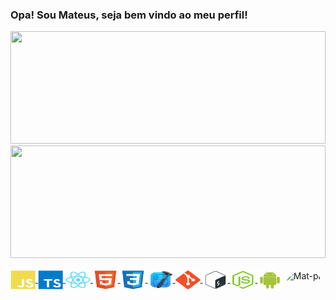 ### Opa! Sou Mateus, seja bem vindo ao meu perfil!

<div align="center">
  <a href="https://github.com/matt-ferraz">
  <img width='100%' height="180em" src="https://github-readme-stats.vercel.app/api?username=matt-ferraz&show_icons=true&theme=dark&include_all_commits=true&count_private=true"/>
  <img width='100%' height="180em" src="https://github-readme-stats.vercel.app/api/top-langs/?username=matt-ferraz&layout=compact&langs_count=7&theme=dark"/>
</div>

<div style="display: inline_block"><br>
  <img align="center" alt="Mat-Js" height="30" width="40" src="https://raw.githubusercontent.com/devicons/devicon/master/icons/javascript/javascript-plain.svg">
  <img align="center" alt="Mat-Ts" height="30" width="40" src="https://raw.githubusercontent.com/devicons/devicon/master/icons/typescript/typescript-plain.svg">
  <img align="center" alt="Mat-React" height="30" width="40" src="https://raw.githubusercontent.com/devicons/devicon/master/icons/react/react-original.svg">
  <img align="center" alt="Mat-HTML" height="30" width="40" src="https://raw.githubusercontent.com/devicons/devicon/master/icons/html5/html5-original.svg">
  <img align="center" alt="Mat-CSS" height="30" width="40" src="https://raw.githubusercontent.com/devicons/devicon/master/icons/css3/css3-original.svg">
  <img align="center" alt="Mat-xcode" height="30" width="40" src="https://raw.githubusercontent.com/devicons/devicon/master/icons/xcode/xcode-original.svg">
  <img align="center" alt="Mat-git" height="30" width="40" src="https://raw.githubusercontent.com/devicons/devicon/master/icons/git/git-original.svg">
  <img align="center" alt="Mat-bash" height="30" width="40" src="https://raw.githubusercontent.com/devicons/devicon/master/icons/bash/bash-original.svg">
  <img align="center" alt="Mat-node" height="30" width="40" src="https://raw.githubusercontent.com/devicons/devicon/master/icons/nodejs/nodejs-original.svg">
  <img align="center" alt="Mat-git" height="30" width="40" src="https://raw.githubusercontent.com/devicons/devicon/master/icons/android/android-original.svg">
  <img align="right" alt="Mat-pic" height="150" style="border-radius:50px;" src="?width=676&height=676">
</div>
